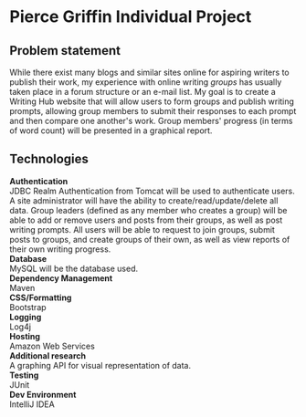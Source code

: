 <h1>Pierce Griffin Individual Project</h1>

<h2>Problem statement</h2>

While there exist many blogs and similar sites online for aspiring writers to publish their work,
my experience with online writing <i>groups</i> has usually taken place in a forum structure or
an e-mail list.  My goal is to create a Writing Hub website that will allow users to form groups and
publish writing prompts, allowing group members to submit their responses to each prompt and then
compare one another's work.  Group members' progress (in terms of word count) will be presented in
a graphical report.

<h2>Technologies</h2>
<b>Authentication</b><br/>
JDBC Realm Authentication from Tomcat will be used to authenticate users. A site administrator will have the ability to
create/read/update/delete all data. Group leaders (defined as any member who creates a group) will be able to add or remove
users and posts from their groups, as well as post writing prompts.  All users will be able to request to join groups, submit
posts to groups, and create groups of their own, as well as view reports of their own writing progress.

<br/>
<b>Database</b> <br/>
MySQL will be the database used.

<br/>
<b>Dependency Management</b> <br/>
Maven

<br/>
<b>CSS/Formatting</b> <br/>
Bootstrap

<br/>
<b>Logging</b> <br/>
Log4j

<br/>
<b>Hosting</b> <br/>
Amazon Web Services

<br/>
<b>Additional research</b> <br/>
A graphing API for visual representation of data.

<br/>
<b>Testing</b><br>
JUnit

<br/>
<b>Dev Environment</b> <br/>
IntelliJ IDEA


